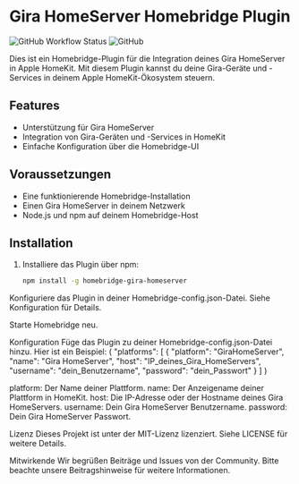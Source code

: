 # Gira HomeServer Homebridge Plugin

![GitHub Workflow Status](https://img.shields.io/github/workflow/status/dein-benutzername/dein-repository/CI)
![GitHub](https://img.shields.io/github/license/dein-benutzername/dein-repository)

Dies ist ein Homebridge-Plugin für die Integration deines Gira HomeServer in Apple HomeKit. Mit diesem Plugin kannst du deine Gira-Geräte und -Services in deinem Apple HomeKit-Ökosystem steuern.

## Features

- Unterstützung für Gira HomeServer
- Integration von Gira-Geräten und -Services in HomeKit
- Einfache Konfiguration über die Homebridge-UI

## Voraussetzungen

- Eine funktionierende Homebridge-Installation
- Einen Gira HomeServer in deinem Netzwerk
- Node.js und npm auf deinem Homebridge-Host

## Installation

1. Installiere das Plugin über npm:

   ```bash
   npm install -g homebridge-gira-homeserver

Konfiguriere das Plugin in deiner Homebridge-config.json-Datei. Siehe Konfiguration für Details.

Starte Homebridge neu.

Konfiguration
Füge das Plugin zu deiner Homebridge-config.json-Datei hinzu. Hier ist ein Beispiel:
(
 "platforms": [
  {
    "platform": "GiraHomeServer",
    "name": "Gira HomeServer",
    "host": "IP_deines_Gira_HomeServers",
    "username": "dein_Benutzername",
    "password": "dein_Passwort"
  }
]
)

platform: Der Name deiner Plattform.
name: Der Anzeigename deiner Plattform in HomeKit.
host: Die IP-Adresse oder der Hostname deines Gira HomeServers.
username: Dein Gira HomeServer Benutzername.
password: Dein Gira HomeServer Passwort.


Lizenz
Dieses Projekt ist unter der MIT-Lizenz lizenziert. Siehe LICENSE für weitere Details.

Mitwirkende
Wir begrüßen Beiträge und Issues von der Community. Bitte beachte unsere Beitragshinweise für weitere Informationen.



